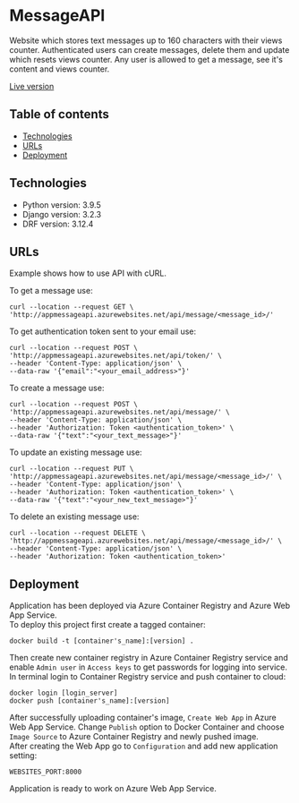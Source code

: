 # MessageAPI

Website which stores text messages  up to 160 characters with their views counter. Authenticated users can create messages, delete them and update which resets views counter. Any user is allowed to get a message, see it's content and views counter.

[Live version](#urls)

## Table of contents
* [Technologies](#technologies)
* [URLs](#urls)
* [Deployment](#deployment)

## Technologies
* Python version: 3.9.5
* Django version: 3.2.3
* DRF version: 3.12.4

## URLs
Example shows how to use API with cURL.

To get a message use:
```
curl --location --request GET \
'http://appmessageapi.azurewebsites.net/api/message/<message_id>/'
```
To get authentication token sent to your email use:
```
curl --location --request POST \
'http://appmessageapi.azurewebsites.net/api/token/' \
--header 'Content-Type: application/json' \
--data-raw '{"email":"<your_email_address>"}'
```
To create a message use:
```
curl --location --request POST \
'http://appmessageapi.azurewebsites.net/api/message/' \
--header 'Content-Type: application/json' \
--header 'Authorization: Token <authentication_token>' \
--data-raw '{"text":"<your_text_message>"}'
```
To update an existing message use:
```
curl --location --request PUT \
'http://appmessageapi.azurewebsites.net/api/message/<message_id>/' \
--header 'Content-Type: application/json' \
--header 'Authorization: Token <authentication_token>' \
--data-raw '{"text":"<your_new_text_message>"}'
```
To delete an existing message use:
```
curl --location --request DELETE \
'http://appmessageapi.azurewebsites.net/api/message/<message_id>/' \
--header 'Content-Type: application/json' \
--header 'Authorization: Token <authentication_token>'
```
## Deployment
Application has been deployed via Azure Container Registry and Azure Web App Service.\
To deploy this project first create a tagged container:
```
docker build -t [container's_name]:[version] .
```
Then create new container registry in Azure Container Registry service and enable `Admin user` in `Access keys` to get passwords for logging into service.\
In terminal login to Container Registry service and push container to cloud:
```
docker login [login_server]
docker push [container's_name]:[version]
```
After successfully uploading container's image, `Create Web App` in Azure Web App Service. Change `Publish` option to Docker Container and choose `Image Source` to Azure Container Registry and newly pushed image.\
After creating the Web App go to `Configuration` and add new application setting:
```
WEBSITES_PORT:8000
```
Application is ready to work on Azure Web App Service.
